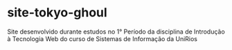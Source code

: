 # site-tokyo-ghoul
Site desenvolvido durante estudos no 1° Período da disciplina de Introdução à Tecnologia Web do curso de Sistemas de Informação da UniRios
